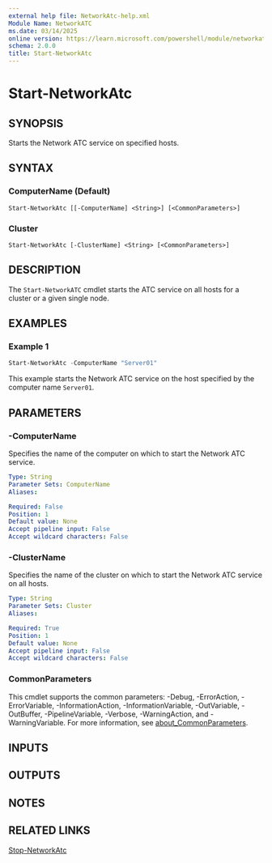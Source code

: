 ```yaml
---
external help file: NetworkAtc-help.xml
Module Name: NetworkATC
ms.date: 03/14/2025
online version: https://learn.microsoft.com/powershell/module/networkatc/start-networkatc?view=windowsserver2025-ps&wt.mc_id=ps-gethelp
schema: 2.0.0
title: Start-NetworkAtc
---
```


# Start-NetworkAtc

## SYNOPSIS
Starts the Network ATC service on specified hosts.

## SYNTAX

### ComputerName (Default)

```
Start-NetworkAtc [[-ComputerName] <String>] [<CommonParameters>]
```

### Cluster

```
Start-NetworkAtc [-ClusterName] <String> [<CommonParameters>]
```

## DESCRIPTION

The `Start-NetworkATC` cmdlet starts the ATC service on all hosts for a cluster or a given single
node.

## EXAMPLES

### Example 1

```powershell
Start-NetworkAtc -ComputerName "Server01"
```

This example starts the Network ATC service on the host specified by the computer name `Server01`.

## PARAMETERS

### -ComputerName

Specifies the name of the computer on which to start the Network ATC service.

```yaml
Type: String
Parameter Sets: ComputerName
Aliases:

Required: False
Position: 1
Default value: None
Accept pipeline input: False
Accept wildcard characters: False
```

### -ClusterName

Specifies the name of the cluster on which to start the Network ATC service on all hosts.

```yaml
Type: String
Parameter Sets: Cluster
Aliases:

Required: True
Position: 1
Default value: None
Accept pipeline input: False
Accept wildcard characters: False
```

### CommonParameters

This cmdlet supports the common parameters: -Debug, -ErrorAction, -ErrorVariable,
-InformationAction, -InformationVariable, -OutVariable, -OutBuffer, -PipelineVariable, -Verbose,
-WarningAction, and -WarningVariable. For more information, see
[about_CommonParameters](https://go.microsoft.com/fwlink/?LinkID=113216).

## INPUTS

## OUTPUTS

## NOTES

## RELATED LINKS

[Stop-NetworkAtc](Stop-NetworkAtc.md)
